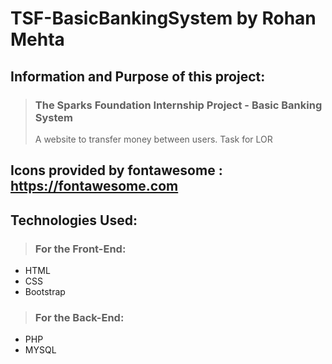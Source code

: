 # TSF-BasicBankingSystem by Rohan Mehta
## Information and Purpose of this project: 
>  ### The Sparks Foundation Internship Project - Basic Banking System
> A website to transfer money between users.
> Task for LOR

## Icons provided by fontawesome : https://fontawesome.com

## Technologies Used:

>  ### For the Front-End:
- HTML
- CSS
- Bootstrap
> ### For the Back-End:
-  PHP
-  MYSQL
